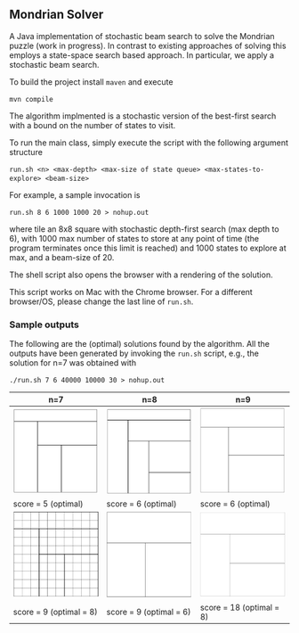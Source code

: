 ## Mondrian Solver

A Java implementation of stochastic beam search to solve the Mondrian puzzle (work in progress). In contrast to existing approaches of solving this employs a state-space search based approach.
In particular, we apply a stochastic beam search.   

To build the project install `maven` and execute
```
mvn compile
```

The algorithm implmented is a stochastic version of the best-first search with a bound on the number of states to visit.

To run the main class, simply execute the script with the following argument structure
```
run.sh <n> <max-depth> <max-size of state queue> <max-states-to-explore> <beam-size>
```
For example, a sample invocation is
```
run.sh 8 6 1000 1000 20 > nohup.out
```
where tile an 8x8 square with stochastic depth-first search (max depth to 6), with 1000 max number of states to store at any point of time (the program terminates once this limit is reached) and 1000 states to explore at max, and a beam-size of 20. 

The shell script also opens the browser with a rendering of the solution.

This script works on Mac with the Chrome browser. For a different browser/OS, please change the last line of `run.sh`. 

### Sample outputs

The following are the (optimal) solutions found by the algorithm. All the outputs have been generated by invoking the `run.sh` script,
e.g., the solution for n=7 was obtained with
```
./run.sh 7 6 40000 10000 30 > nohup.out
```

| n=7 | n=8 | n=9 |
|--|--|--|
|![7x7](sample_7.png)  |![8x8](sample_8.png)  |![9x9](sample_9.png) |
|score = 5 (optimal)| score = 6 (optimal) | score = 6 (optimal) |
|![10x10](sample_10.png) | ![11x11](sample_11.png) | ![23x23](sample_23.png) |
|score = 9 (optimal = 8) | score = 9 (optimal = 6) | score = 18 (optimal = 8) |



